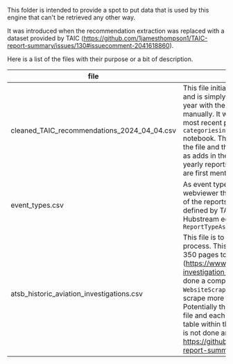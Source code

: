 This folder is intended to provide a spot to put data that is used by this engine that can't be retrieved any other way.

It was introduced when the recommendation extraction was replaced with a dataset provided by TAIC (https://github.com/1jamesthompson1/TAIC-report-summary/issues/130#issuecomment-2041618860).

Here is a list of the files with their purpose or a bit of description.

| file | description |
| --- | ---- |
| cleaned_TAIC_recommendations_2024_04_04.csv | This file initially comes from TAIC directly and is simply a dataset they update each year with the new recommendations manually. It was first introduced [here](https://github.com/1jamesthompson1/TAIC-report-summary/issues/130#issuecomment-2041618860). Its most recent processing has happened in the `categoriesing_recommendations.ipynb` notebook. This does two things. Cleans up the file and the column names etc. As well as adds in the official responses from the yearly reports to the minister. The reports are first mentioned [here](https://github.com/1jamesthompson1/TAIC-report-summary/commit/999d9a28f192313ef81dcbbb078302bca6320023).|
| event_types.csv | As event types have been added to the webviewer these need to be assigned to all of the reports. These event types are defined by TAIC and are used within the Hubstream ecosystem. This set is used by `ReportTypeAssignment.py`
| atsb_historic_aviation_investigations.csv | This file is to speed up the web scraping process. This is because there are about 350 pages to the ATSB aviation report table (https://www.atsb.gov.au/aviation-investigation-reports). Therefore I have done a complete run through and `WebsiteScraping.py` uses this file to not scrape more pages then it has too. Potentially this could be moved to the output file and each agency could maintain its own table within the output folder. Currently this is not done and is discussed here: https://github.com/1jamesthompson1/TAIC-report-summary/issues/259